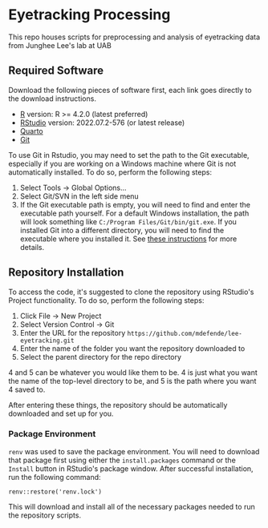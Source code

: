 # Eyetracking Processing

This repo houses scripts for preprocessing and analysis of eyetracking data from Junghee Lee's lab at UAB

## Required Software

Download the following pieces of software first, each link goes directly to the download instructions.

- [R](https://mirror.las.iastate.edu/CRAN/) version: R >= 4.2.0 (latest preferred)
- [RStudio](https://posit.co/download/rstudio-desktop/) version: 2022.07.2-576 (or latest release)
- [Quarto](https://quarto.org/docs/get-started/)
- [Git](https://git-scm.com/downloads)

To use Git in Rstudio, you may need to set the path to the Git executable, especially if you are working on a Windows machine where Git is not automatically installed. To do so, perform the following steps:

1. Select Tools -> Global Options...
2. Select Git/SVN in the left side menu
3. If the Git executable path is empty, you will need to find and enter the executable path yourself. For a default Windows installation, the path will look something like `C:/Program Files/Git/bin/git.exe`. If you installed Git into a different directory, you will need to find the executable where you installed it. See [these instructions](https://happygitwithr.com/rstudio-see-git.html) for more details.

## Repository Installation

To access the code, it's suggested to clone the repository using RStudio's Project functionality. To do so, perform the following steps:

1. Click File -> New Project
2. Select Version Control -> Git
3. Enter the URL for the repository `https://github.com/mdefende/lee-eyetracking.git`
4. Enter the name of the folder you want the repository downloaded to
5. Select the parent directory for the repo directory

4 and 5 can be whatever you would like them to be. 4 is just what you want the name of the top-level directory to be, and 5 is the path where you want 4 saved to.

After entering these things, the repository should be automatically downloaded and set up for you.

### Package Environment

`renv` was used to save the package environment. You will need to download that package first using either the `install.packages` command or the `Install` button in RStudio's package window. After successful installation, run the following command:

`renv::restore('renv.lock')`

This will download and install all of the necessary packages needed to run the repository scripts.
